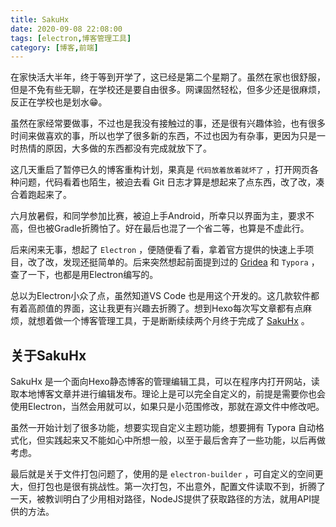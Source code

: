 ```yaml
---
title: SakuHx
date: 2020-09-08 22:08:00
tags: [electron,博客管理工具]
category: [博客,前端]
---
```


在家快活大半年，终于等到开学了，这已经是第二个星期了。虽然在家也很舒服，但是不免有些无聊，在学校还是要自由很多。网课固然轻松，但多少还是很麻烦，反正在学校也是划水😁。

虽然在家经常要做事，不过也是我没有接触过的事，还是很有兴趣体验，也有很多时间来做喜欢的事，所以也学了很多新的东西，不过也因为有杂事，更因为只是一时热情的原因，大多做的东西都没有完成就放下了。

这几天重启了暂停已久的博客重构计划，果真是 `代码放着放着就坏了` ，打开网页各种问题，代码看着也陌生，被迫去看 Git 日志才算是想起来了点东西，改了改，凑合着跑起来了。

<!--more-->

六月放暑假，和同学参加比赛，被迫上手Android，所幸只以界面为主，要求不高，但也被Gradle折腾怕了。好在最后也混了一个省二等，也算是不虚此行。

后来闲来无事，想起了 `Electron` ，便随便看了看，拿着官方提供的快速上手项目，改了改，发现还挺简单的。后来突然想起前面提到过的 [Gridea](https://tonyteachers.gitee.io/2019-09-19/Gridea%E5%AE%A2%E6%88%B7%E7%AB%AF%E7%AE%A1%E7%90%86%E5%8D%9A%E5%AE%A2/) 和 `Typora` ，查了一下，也都是用Electron编写的。

总以为Electron小众了点，虽然知道VS Code 也是用这个开发的。这几款软件都有着高颜值的界面，这让我更有兴趣去折腾了。想到Hexo每次写文章都有点麻烦，就想着做一个博客管理工具，于是断断续续两个月终于完成了 [SakuHx](https://github.com/SakuraXIII/SakuHx) 。

## 关于SakuHx

SakuHx 是一个面向Hexo静态博客的管理编辑工具，可以在程序内打开网站，读取本地博客文章并进行编辑发布。理论上是可以完全自定义的，前提是需要你也会使用Electron，当然会用就可以，如果只是小范围修改，那就在源文件中修改吧。

虽然一开始计划了很多功能，想要实现自定义主题功能，想要拥有 Typora 自动格式化，但实践起来又不能如心中所想一般，以至于最后舍弃了一些功能，以后再做考虑。

最后就是关于文件打包问题了，使用的是 `electron-builder` ，可自定义的空间更大，但打包也是很有挑战性。第一次打包，不出意外，配置文件读取不到，折腾了一天，被教训明白了少用相对路径，NodeJS提供了获取路径的方法，就用API提供的方法。